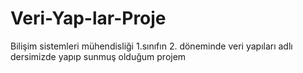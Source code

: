 # Veri-Yap-lar-Proje
Bilişim sistemleri mühendisliği 1.sınıfın 2. döneminde veri yapıları adlı dersimizde yapıp sunmuş olduğum projem
